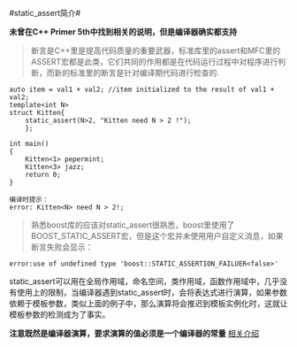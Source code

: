 #static_assert简介#

**未曾在C++ Primer 5th中找到相关的说明，但是编译器确实都支持**

>断言是C++里是提高代码质量的重要武器，标准库里的assert和MFC里的ASSERT宏都是此类，它们共同的作用都是在代码运行过程中对程序进行判断，而新的标准里的断言是针对编译期代码进行检查的.

	auto item = val1 + val2; //item initialized to the result of val1 + val2;
	template<int N>
	struct Kitten{
		static_assert(N>2, "Kitten need N > 2 !");
		};

	int main()
	{
		Kitten<1> pepermint;
		Kitten<3> jazz;
		return 0;
	}
	
	编译时提示：
	error: Kitten<N> need N > 2!;

>熟悉boost库的应该对static_assert很熟悉，boost里使用了BOOST_STATIC_ASSERT宏，但是这个宏并未使用用户自定义消息，如果断言失败会显示：
	
	error:use of undefined type 'boost::STATIC_ASSERTION_FAILUER<false>'


static_assert可以用在全局作用域，命名空间，类作用域，函数作用域中，几乎没有使用上的限制，当编译器遇到static_assert时，会将表达式进行演算，如果参数依赖于模板参数，类似上面的例子中，那么演算将会推迟到模板实例化时，这就让模板参数的检测成为了事实。

**注意既然是编译器演算，要求演算的值必须是一个编译器的常量**
[相关介绍](http://www.cppblog.com/thesys/articles/116985.html)
	
	
	
	


